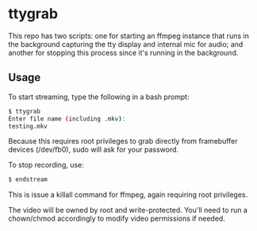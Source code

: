 # ttygrab

This repo has two scripts: one for starting an ffmpeg instance that runs in the background capturing the tty display and internal mic for audio; and another for stopping this process since it's running in the background.

## Usage

To start streaming, type the following in a bash prompt:
```bash
$ ttygrab
Enter file name (including .mkv):
testing.mkv
``` 

Because this requires root privileges to grab directly from framebuffer devices (/dev/fb0), sudo will ask for your password.

To stop recording, use:
```bash
$ endstream
```
This is issue a killall command for ffmpeg, again requiring root privileges.

The video will be owned by root and write-protected. You'll need to run a chown/chmod accordingly to modify video permissions if needed.
